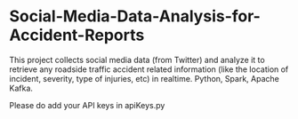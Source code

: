 # Social-Media-Data-Analysis-for-Accident-Reports
This project collects social media data (from Twitter) and analyze it to retrieve any roadside traffic accident related information (like the location of incident, severity, type of injuries, etc) in realtime. Python, Spark, Apache Kafka.

Please do add your API keys in apiKeys.py
